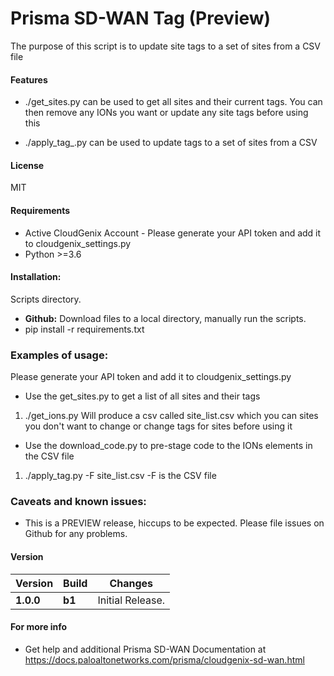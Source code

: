 # Prisma SD-WAN Tag (Preview)
The purpose of this script is to update site tags to a set of sites from a CSV file

#### Features
 - ./get_sites.py can be used to get all sites and their current tags. You can then remove any IONs you want or update any site tags before using this 
 
 - ./apply_tag_.py can be used to update tags to a set of sites from a CSV 

#### License
MIT

#### Requirements
* Active CloudGenix Account - Please generate your API token and add it to cloudgenix_settings.py
* Python >=3.6

#### Installation:
 Scripts directory. 
 - **Github:** Download files to a local directory, manually run the scripts. 
 - pip install -r requirements.txt

### Examples of usage:
 Please generate your API token and add it to cloudgenix_settings.py
 
 - Use the get_sites.py to get a list of all sites and their tags
 1. ./get_ions.py
Will produce a csv called site_list.csv which you can sites you don't want to change or change tags for sites before using it
 
 - Use the download_code.py to pre-stage code to the IONs elements in the CSV file
 1. ./apply_tag.py -F site_list.csv
-F is the CSV file
 
### Caveats and known issues:
 - This is a PREVIEW release, hiccups to be expected. Please file issues on Github for any problems.

#### Version
| Version | Build | Changes |
| ------- | ----- | ------- |
| **1.0.0** | **b1** | Initial Release. |


#### For more info
 * Get help and additional Prisma SD-WAN Documentation at <https://docs.paloaltonetworks.com/prisma/cloudgenix-sd-wan.html>
